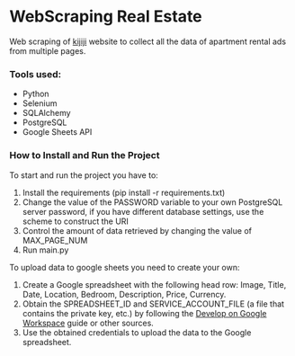 # WebScraping Real Estate

Web scraping of [kijiji](https://www.kijiji.ca/b-apartments-condos/city-of-toronto/c37l1700273) website
to collect all the data of apartment rental ads from multiple pages.

### Tools used:
- Python
- Selenium 
- SQLAlchemy
- PostgreSQL
- Google Sheets API 

### How to Install and Run the Project

To start and run the project you have to:
1. Install the requirements (pip install -r requirements.txt)
2. Change the value of the PASSWORD variable to your own PostgreSQL server password, if you have different database settings, use the scheme to construct the URI
3. Control the amount of data retrieved by changing the value of MAX_PAGE_NUM
4. Run main.py

To upload data to google sheets you need to create your own:
1. Create a Google spreadsheet with the following head row: Image, Title, Date, Location, Bedroom, Description, Price, Currency.
2. Obtain the SPREADSHEET_ID and SERVICE_ACCOUNT_FILE (a file that contains the private key, etc.) by following the [Develop on Google Workspace](https://developers.google.com/workspace/guides/get-started) guide or other sources. 
3. Use the obtained credentials to upload the data to the Google spreadsheet.
